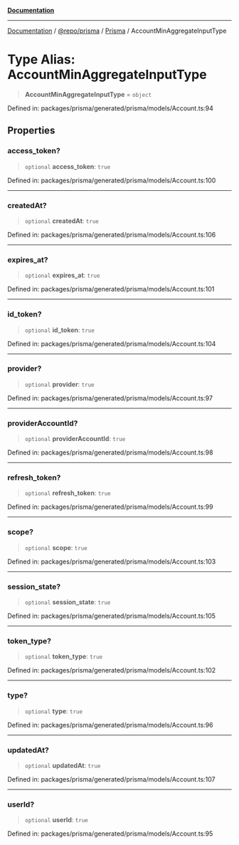 [**Documentation**](../../../../../README.md)

***

[Documentation](../../../../../README.md) / [@repo/prisma](../../../README.md) / [Prisma](../README.md) / AccountMinAggregateInputType

# Type Alias: AccountMinAggregateInputType

> **AccountMinAggregateInputType** = `object`

Defined in: packages/prisma/generated/prisma/models/Account.ts:94

## Properties

### access\_token?

> `optional` **access\_token**: `true`

Defined in: packages/prisma/generated/prisma/models/Account.ts:100

***

### createdAt?

> `optional` **createdAt**: `true`

Defined in: packages/prisma/generated/prisma/models/Account.ts:106

***

### expires\_at?

> `optional` **expires\_at**: `true`

Defined in: packages/prisma/generated/prisma/models/Account.ts:101

***

### id\_token?

> `optional` **id\_token**: `true`

Defined in: packages/prisma/generated/prisma/models/Account.ts:104

***

### provider?

> `optional` **provider**: `true`

Defined in: packages/prisma/generated/prisma/models/Account.ts:97

***

### providerAccountId?

> `optional` **providerAccountId**: `true`

Defined in: packages/prisma/generated/prisma/models/Account.ts:98

***

### refresh\_token?

> `optional` **refresh\_token**: `true`

Defined in: packages/prisma/generated/prisma/models/Account.ts:99

***

### scope?

> `optional` **scope**: `true`

Defined in: packages/prisma/generated/prisma/models/Account.ts:103

***

### session\_state?

> `optional` **session\_state**: `true`

Defined in: packages/prisma/generated/prisma/models/Account.ts:105

***

### token\_type?

> `optional` **token\_type**: `true`

Defined in: packages/prisma/generated/prisma/models/Account.ts:102

***

### type?

> `optional` **type**: `true`

Defined in: packages/prisma/generated/prisma/models/Account.ts:96

***

### updatedAt?

> `optional` **updatedAt**: `true`

Defined in: packages/prisma/generated/prisma/models/Account.ts:107

***

### userId?

> `optional` **userId**: `true`

Defined in: packages/prisma/generated/prisma/models/Account.ts:95
